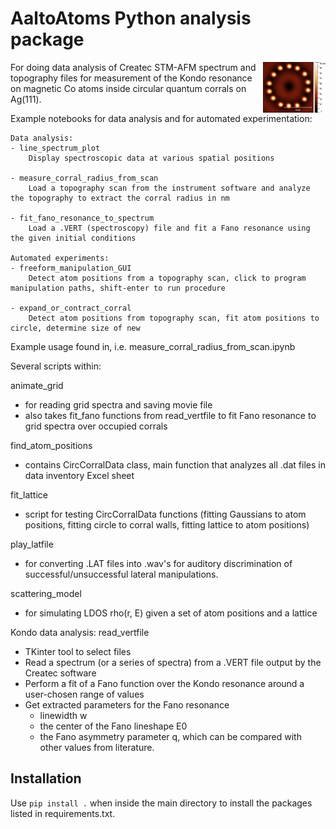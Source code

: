 # AaltoAtoms Python analysis package
<img src="https://github.com/abekipnis/Atoms/blob/master/logo.png" alt="drawing" style="width:100px;" align="right"/>
For doing data analysis of Createc STM-AFM spectrum and topography files for measurement of the Kondo resonance on magnetic Co atoms inside circular quantum corrals on Ag(111).

Example notebooks for data analysis and for automated experimentation:

    Data analysis: 
    - line_spectrum_plot
        Display spectroscopic data at various spatial positions

    - measure_corral_radius_from_scan
        Load a topography scan from the instrument software and analyze the topography to extract the corral radius in nm

    - fit_fano_resonance_to_spectrum
        Load a .VERT (spectroscopy) file and fit a Fano resonance using the given initial conditions

    Automated experiments:
    - freeform_manipulation_GUI
        Detect atom positions from a topography scan, click to program manipulation paths, shift-enter to run procedure

    - expand_or_contract_corral
        Detect atom positions from topography scan, fit atom positions to circle, determine size of new

Example usage found in, i.e. measure_corral_radius_from_scan.ipynb

Several scripts within:

animate_grid
- for reading grid spectra and saving movie file
- also takes fit_fano functions from read_vertfile to fit Fano resonance to grid spectra over occupied corrals

find_atom_positions
- contains CircCorralData class, main function that analyzes all .dat files in data inventory Excel sheet

fit_lattice
- script for testing CircCorralData functions (fitting Gaussians to atom positions, fitting circle to corral walls, fitting lattice to atom positions)

play_latfile
- for converting .LAT files into .wav's for auditory discrimination of successful/unsuccessful lateral manipulations.

scattering_model
- for simulating LDOS rho(r, E) given a set of atom positions and a lattice

Kondo data analysis:
read_vertfile
- TKinter tool to select files
- Read a spectrum (or a series of spectra) from a .VERT file output by the Createc software
- Perform a fit of a Fano function over the Kondo resonance around a user-chosen range of values
- Get extracted parameters for the Fano resonance
    - linewidth w
    - the center of the Fano lineshape E0
    - the Fano asymmetry parameter q, which can be compared with other values from literature.

## Installation
Use `pip install .` when inside the main directory to install the packages listed in requirements.txt.
